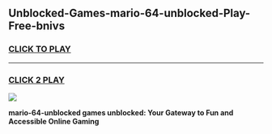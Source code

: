 
## Unblocked-Games-mario-64-unblocked-Play-Free-bnivs
<h3>
<a href="https://premium76.site?title=mario-64-unblocked&ref=10A">CLICK TO PLAY</a></h3>
<hr>

<h3>
<a href="https://premium76.site?title=mario-64-unblocked&ref=10A">CLICK 2 PLAY</a>
  
</h3>

<a href="https://premium76.site?title=mario-64-unblocked&ref=10A"><img src="https://clearcache.store/games.png"></a>


**mario-64-unblocked games unblocked: Your Gateway to Fun and Accessible Online Gaming**
